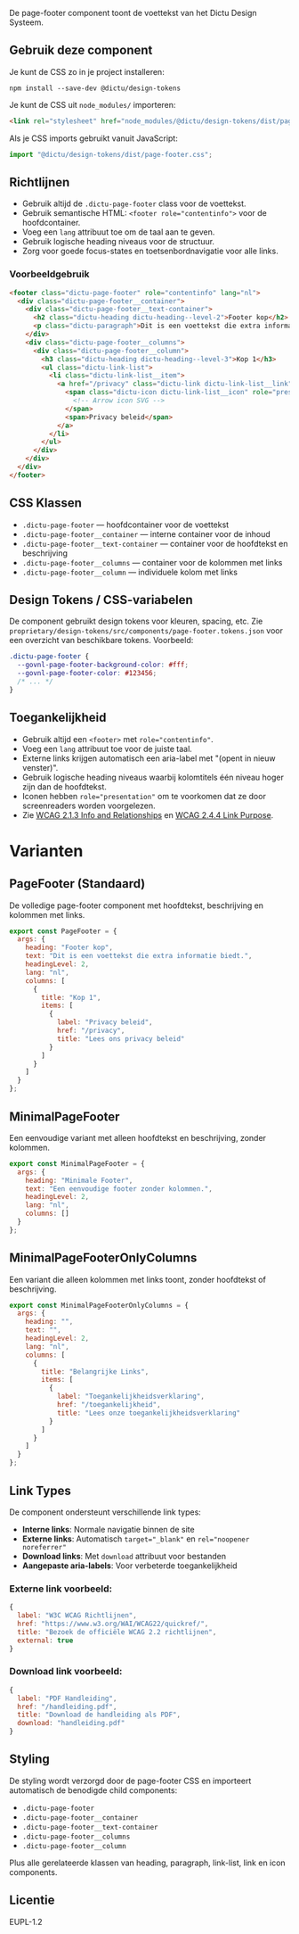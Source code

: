 <!-- @license CC0-1.0 -->

De page-footer component toont de voettekst van het Dictu Design Systeem.

## Gebruik deze component

Je kunt de CSS zo in je project installeren:

```console
npm install --save-dev @dictu/design-tokens
```

Je kunt de CSS uit `node_modules/` importeren:

```html
<link rel="stylesheet" href="node_modules/@dictu/design-tokens/dist/page-footer.css" />
```

Als je CSS imports gebruikt vanuit JavaScript:

```javascript
import "@dictu/design-tokens/dist/page-footer.css";
```

## Richtlijnen

- Gebruik altijd de `.dictu-page-footer` class voor de voettekst.
- Gebruik semantische HTML: `<footer role="contentinfo">` voor de hoofdcontainer.
- Voeg een `lang` attribuut toe om de taal aan te geven.
- Gebruik logische heading niveaus voor de structuur.
- Zorg voor goede focus-states en toetsenbordnavigatie voor alle links.

### Voorbeeldgebruik

```html
<footer class="dictu-page-footer" role="contentinfo" lang="nl">
  <div class="dictu-page-footer__container">
    <div class="dictu-page-footer__text-container">
      <h2 class="dictu-heading dictu-heading--level-2">Footer kop</h2>
      <p class="dictu-paragraph">Dit is een voettekst die extra informatie biedt.</p>
    </div>
    <div class="dictu-page-footer__columns">
      <div class="dictu-page-footer__column">
        <h3 class="dictu-heading dictu-heading--level-3">Kop 1</h3>
        <ul class="dictu-link-list">
          <li class="dictu-link-list__item">
            <a href="/privacy" class="dictu-link dictu-link-list__link" title="Lees ons privacy beleid">
              <span class="dictu-icon dictu-link-list__icon" role="presentation">
                <!-- Arrow icon SVG -->
              </span>
              <span>Privacy beleid</span>
            </a>
          </li>
        </ul>
      </div>
    </div>
  </div>
</footer>
```

## CSS Klassen
- `.dictu-page-footer` — hoofdcontainer voor de voettekst
- `.dictu-page-footer__container` — interne container voor de inhoud
- `.dictu-page-footer__text-container` — container voor de hoofdtekst en beschrijving
- `.dictu-page-footer__columns` — container voor de kolommen met links
- `.dictu-page-footer__column` — individuele kolom met links

## Design Tokens / CSS-variabelen
De component gebruikt design tokens voor kleuren, spacing, etc. Zie `proprietary/design-tokens/src/components/page-footer.tokens.json` voor een overzicht van beschikbare tokens. Voorbeeld:

```css
.dictu-page-footer {
  --govnl-page-footer-background-color: #fff;
  --govnl-page-footer-color: #123456;
  /* ... */
}
```

## Toegankelijkheid
- Gebruik altijd een `<footer>` met `role="contentinfo"`.
- Voeg een `lang` attribuut toe voor de juiste taal.
- Externe links krijgen automatisch een aria-label met "(opent in nieuw venster)".
- Gebruik logische heading niveaus waarbij kolomtitels één niveau hoger zijn dan de hoofdtekst.
- Iconen hebben `role="presentation"` om te voorkomen dat ze door screenreaders worden voorgelezen.
- Zie [WCAG 2.1.3 Info and Relationships](https://www.w3.org/WAI/WCAG21/Understanding/info-and-relationships.html) en [WCAG 2.4.4 Link Purpose](https://www.w3.org/WAI/WCAG21/Understanding/link-purpose-in-context.html).

# Varianten

## PageFooter (Standaard)
De volledige page-footer component met hoofdtekst, beschrijving en kolommen met links.

```js
export const PageFooter = {
  args: {
    heading: "Footer kop",
    text: "Dit is een voettekst die extra informatie biedt.",
    headingLevel: 2,
    lang: "nl",
    columns: [
      {
        title: "Kop 1",
        items: [
          {
            label: "Privacy beleid",
            href: "/privacy",
            title: "Lees ons privacy beleid"
          }
        ]
      }
    ]
  }
};
```

## MinimalPageFooter
Een eenvoudige variant met alleen hoofdtekst en beschrijving, zonder kolommen.

```js
export const MinimalPageFooter = {
  args: {
    heading: "Minimale Footer",
    text: "Een eenvoudige footer zonder kolommen.",
    headingLevel: 2,
    lang: "nl",
    columns: []
  }
};
```

## MinimalPageFooterOnlyColumns
Een variant die alleen kolommen met links toont, zonder hoofdtekst of beschrijving.

```js
export const MinimalPageFooterOnlyColumns = {
  args: {
    heading: "",
    text: "",
    headingLevel: 2,
    lang: "nl",
    columns: [
      {
        title: "Belangrijke Links",
        items: [
          {
            label: "Toegankelijkheidsverklaring",
            href: "/toegankelijkheid",
            title: "Lees onze toegankelijkheidsverklaring"
          }
        ]
      }
    ]
  }
};
```

## Link Types
De component ondersteunt verschillende link types:
- **Interne links**: Normale navigatie binnen de site
- **Externe links**: Automatisch `target="_blank"` en `rel="noopener noreferrer"`
- **Download links**: Met `download` attribuut voor bestanden
- **Aangepaste aria-labels**: Voor verbeterde toegankelijkheid

### Externe link voorbeeld:
```js
{
  label: "W3C WCAG Richtlijnen",
  href: "https://www.w3.org/WAI/WCAG22/quickref/",
  title: "Bezoek de officiële WCAG 2.2 richtlijnen",
  external: true
}
```

### Download link voorbeeld:
```js
{
  label: "PDF Handleiding",
  href: "/handleiding.pdf",
  title: "Download de handleiding als PDF",
  download: "handleiding.pdf"
}
```

## Styling
De styling wordt verzorgd door de page-footer CSS en importeert automatisch de benodigde child components:
- `.dictu-page-footer`
- `.dictu-page-footer__container`
- `.dictu-page-footer__text-container`
- `.dictu-page-footer__columns`
- `.dictu-page-footer__column`

Plus alle gerelateerde klassen van heading, paragraph, link-list, link en icon components.

## Licentie
EUPL-1.2
